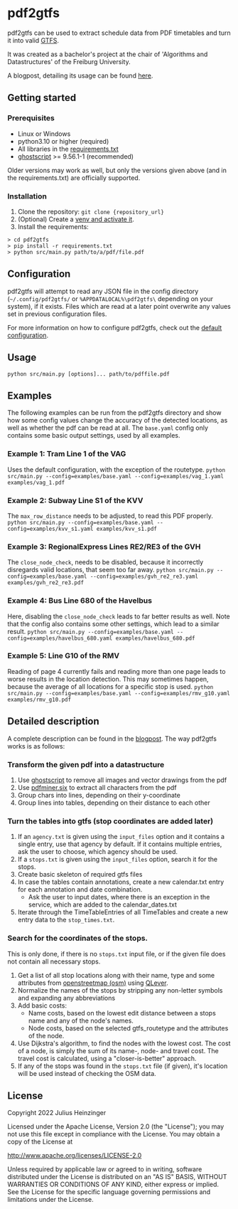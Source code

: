 # pdf2gtfs

pdf2gtfs can be used to extract schedule data from PDF timetables
and turn it into valid [GTFS](https://developers.google.com/transit/gtfs).

It was created as a bachelor's project at the chair of 'Algorithms and
Datastructures'
of the Freiburg University.

A blogpost, detailing its usage can be
found [here](https://ad-blog.informatik.uni-freiburg.de/post/transform-pdf-timetables-into-gtfs).

## Getting started

### Prerequisites

- Linux or Windows
- python3.10 or higher (required)
- All libraries in the [requirements.txt](requirements.txt)
- [ghostscript](https://www.ghostscript.com/) >= 9.56.1-1 (recommended)

Older versions may work as well, but only the versions given above
(and in the requirements.txt) are officially supported.

### Installation

1. Clone the repository: `git clone {repository_url}`
2. (Optional) Create a
   [venv and activate it](https://docs.python.org/3/library/venv.html).
3. Install the requirements:

```shell
> cd pdf2gtfs
> pip install -r requirements.txt
> python src/main.py path/to/a/pdf/file.pdf
```

## Configuration

pdf2gtfs will attempt to read any JSON file in the config directory
(`~/.config/pdf2gtfs/` or `%APPDATALOCAL%\pdf2gtfs\` depending on your system),
if it exists. Files which are read at a later point overwrite any values set
in previous configuration files.

For more information on how to configure pdf2gtfs, check out the
[default configuration](config.template.yaml).

## Usage

`python src/main.py [options]... path/to/pdffile.pdf`

## Examples

The following examples can be run from the pdf2gtfs directory and show
how some config values change the accuracy of the detected locations, as well
as whether the pdf can be read at all. The `base.yaml` config only contains
some basic output settings, used by all examples.

### Example 1: Tram Line 1 of the VAG

Uses the default configuration, with the exception of the routetype.
`python src/main.py --config=examples/base.yaml --config=examples/vag_1.yaml examples/vag_1.pdf`

### Example 2: Subway Line S1 of the KVV

The `max_row_distance` needs to be adjusted, to read this PDF properly.
`python src/main.py --config=examples/base.yaml --config=examples/kvv_s1.yaml examples/kvv_s1.pdf`

### Example 3: RegionalExpress Lines RE2/RE3 of the GVH

The `close_node_check`, needs to be disabled, because it incorrectly disregards
valid locations, that seem too far away.
`python src/main.py --config=examples/base.yaml --config=examples/gvh_re2_re3.yaml examples/gvh_re2_re3.pdf`

### Example 4: Bus Line 680 of the Havelbus

Here, disabling the `close_node_check` leads to far better results as well.
Note that the config also contains some other settings, which lead to a
similar result.
`python src/main.py --config=examples/base.yaml --config=examples/havelbus_680.yaml examples/havelbus_680.pdf`

### Example 5: Line G10 of the RMV

Reading of page 4 currently fails and reading more than one page leads to
worse results in the location detection. This may sometimes happen, because
the average of all locations for a specific stop is used.
`python src/main.py --config=examples/base.yaml --config=examples/rmv_g10.yaml examples/rmv_g10.pdf`

## Detailed description

A complete description can be found in the
[blogpost](https://ad-blog.informatik.uni-freiburg.de/post/transform-pdf-timetables-into-gtfs/).
The way pdf2gtfs works is as follows:

### Transform the given pdf into a datastructure

1. Use [ghostscript](https://www.ghostscript.com/)
   to remove all images and vector drawings from the pdf
2. Use [pdfminer.six](https://pdfminersix.readthedocs.io/en/latest/)
   to extract all characters from the pdf
3. Group chars into lines, depending on their y-coordinate
4. Group lines into tables, depending on their distance to each other

### Turn the tables into gtfs (stop coordinates are added later)

1. If an `agency.txt` is given using the `input_files` option and it
   contains a single entry, use that agency by default. If it contains
   multiple entries, ask the user to choose, which agency should be used.
2. If a `stops.txt` is given using the `input_files` option, search it for the
   stops.
3. Create basic skeleton of required gtfs files
4. In case the tables contain annotations, create a new calendar.txt entry
   for each annotation and date combination.
    * Ask the user to input dates, where there is an exception in the service,
      which are added to the calendar_dates.txt
5. Iterate through the TimeTableEntries of all TimeTables and create a new entry
   data to the
   `stop_times.txt`.

### Search for the coordinates of the stops.

This is only done, if there is no `stops.txt` input file, or if the given file
does not contain all necessary stops.

1. Get a list of all stop locations along with their name, type and some
   attributes from [openstreetmap (osm)](https://www.openstreetmap.org)
   using [QLever](https://github.com/ad-freiburg/qlever).
2. Normalize the names of the stops by stripping any non-letter symbols
   and expanding any abbreviations
3. Add basic costs:
    * Name costs, based on the lowest edit distance between a stops name
      and any of the node's names.
    * Node costs, based on the selected gtfs_routetype and the attributes of
      the node.
4. Use Dijkstra's algorithm, to find the nodes with the lowest cost. The cost
   of a node, is simply the sum of its name-, node- and travel cost. The travel
   cost is calculated, using a "closer-is-better" approach.
5. If any of the stops was found in the `stops.txt` file (if given), it's
   location will be used instead of checking the OSM data.

## License

Copyright 2022 Julius Heinzinger

Licensed under the Apache License, Version 2.0 (the "License");
you may not use this file except in compliance with the License.
You may obtain a copy of the License at

http://www.apache.org/licenses/LICENSE-2.0

Unless required by applicable law or agreed to in writing, software
distributed under the License is distributed on an "AS IS" BASIS,
WITHOUT WARRANTIES OR CONDITIONS OF ANY KIND, either express or implied.
See the License for the specific language governing permissions and
limitations under the License.
